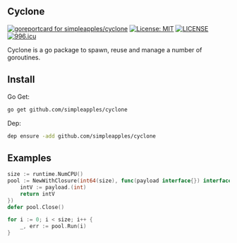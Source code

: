 ## Cyclone

[![goreportcard for simpleapples/cyclone][1]][2]
[![License: MIT][3]][4]
[![LICENSE][5]][6]
[![996.icu][7]][8]

Cyclone is a go package to spawn, reuse and manage a number of goroutines.

## Install

Go Get:

``` sh
go get github.com/simpleapples/cyclone
```

Dep:

``` sh
dep ensure -add github.com/simpleapples/cyclone
```

## Examples


```go
size := runtime.NumCPU()
pool := NewWithClosure(int64(size), func(payload interface{}) interface{} {
    intV := payload.(int)
    return intV
})
defer pool.Close()

for i := 0; i < size; i++ {
    _, err := pool.Run(i)
}
```

[1]: https://goreportcard.com/badge/github.com/simpleapples/cyclone
[2]: https://goreportcard.com/report/simpleapples/cyclone
[3]: https://img.shields.io/badge/License-MIT-yellow.svg
[4]: https://opensource.org/licenses/MIT
[5]: https://img.shields.io/badge/license-NPL%20(The%20996%20Prohibited%20License)-blue.svg
[6]: https://github.com/996icu/996.ICU/blob/master/LICENSE
[7]: https://img.shields.io/badge/link-996.icu-red.svg
[8]: https://996.icu
